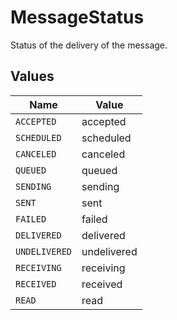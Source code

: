 # MessageStatus

Status of the delivery of the message.


## Values

| Name          | Value         |
| ------------- | ------------- |
| `ACCEPTED`    | accepted      |
| `SCHEDULED`   | scheduled     |
| `CANCELED`    | canceled      |
| `QUEUED`      | queued        |
| `SENDING`     | sending       |
| `SENT`        | sent          |
| `FAILED`      | failed        |
| `DELIVERED`   | delivered     |
| `UNDELIVERED` | undelivered   |
| `RECEIVING`   | receiving     |
| `RECEIVED`    | received      |
| `READ`        | read          |